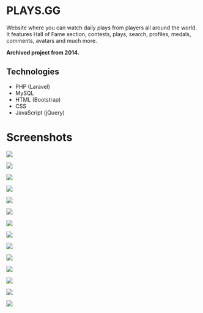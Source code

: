 # PLAYS.GG
Website where you can watch daily plays from players all around the world. It features Hall of Fame section, contests, plays, search, profiles, medals, comments, avatars and much more.


**Archived project from 2014.**

## Technologies
* PHP (Laravel)
* MySQL 
* HTML (Bootstrap) 
* CSS 
* JavaScript (jQuery)

# Screenshots

![](preview/1.png)

![](preview/2.png)

![](preview/3.jpg)

![](preview/4.jpg)

![](preview/5.png)

![](preview/6.jpg)

![](preview/7.png)

![](preview/8.jpg)

![](preview/9.jpg)

![](preview/10.png)

![](preview/11.png)

![](preview/12.png)

![](preview/13.png)

![](preview/14.png)
